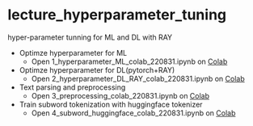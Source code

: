 # lecture_hyperparameter_tuning
hyper-parameter tunning for ML and DL with RAY

- Optimze hyperparameter for ML
  - Open 1_hyperparameter_ML_colab_220831.ipynb on [Colab](https://colab.research.google.com/)  
- Optimze hyperparameter for DL(pytorch+RAY)
  - Open 2_hyperparameter_DL_RAY_colab_220831.ipynb on [Colab](https://colab.research.google.com/)  
- Text parsing and preprocessing
  - Open 3_preprocessing_colab_220831.ipynb on [Colab](https://colab.research.google.com/)  
- Train subword tokenization with huggingface tokenizer
  - Open 4_subword_huggingface_colab_220831.ipynb on [Colab](https://colab.research.google.com/)  
